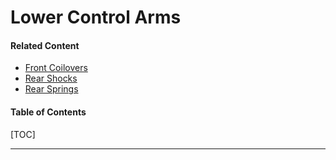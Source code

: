 # Lower Control Arms

#### Related Content

- [Front Coilovers](front-coilovers.md)
- [Rear Shocks](rear-shocks.md)
- [Rear Springs](rear-springs.md)

#### Table of Contents

[TOC]

---
